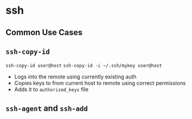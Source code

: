 # ssh

## Common Use Cases

## `ssh-copy-id`

`ssh-copy-id user@host`
`ssh-copy-id -i ~/.ssh/mykey user@host`

- Logs into the remote using currently existing auth
- Copies keys to from current host to remote using correct permissions
- Adds it to  `authorized_keys` file

## `ssh-agent` and `ssh-add`

